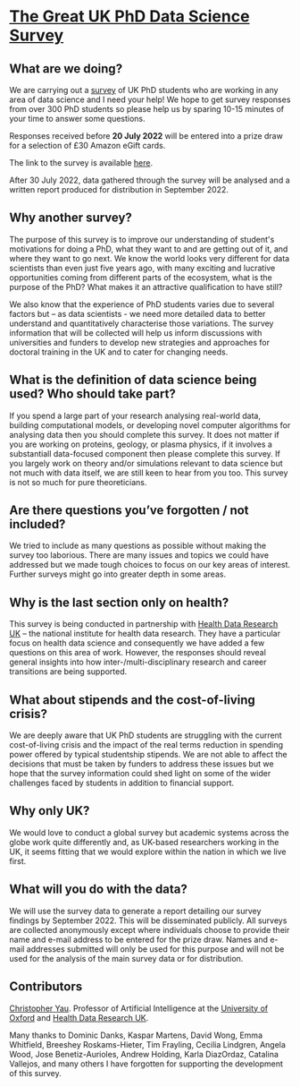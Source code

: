 # [The Great UK PhD Data Science Survey](https://forms.gle/u55swJNChHbaKMMS6)

## What are we doing?

We are carrying out a [survey](https://forms.gle/u55swJNChHbaKMMS6) of UK PhD students who are working in any area of data science and I need your help! We hope to get survey responses from over 300 PhD students so please help us by sparing 10-15 minutes of your time to answer some questions.

Responses received before **20 July 2022** will be entered into a prize draw for a selection of £30 Amazon eGift cards. 

The link to the survey is available [here](https://forms.gle/u55swJNChHbaKMMS6).

After 30 July 2022, data gathered through the survey will be analysed and a written report produced for distribution in September 2022.

## Why another survey?

The purpose of this survey is to improve our understanding of student's motivations for doing a PhD, what they want to and are getting out of it, and where they want to go next. We know the world looks very different for data scientists than even just five years ago, with many exciting and lucrative opportunities coming from different parts of the ecosystem, what is the purpose of the PhD? What makes it an attractive qualification to have still? 

We also know that the experience of PhD students varies due to several factors but – as data scientists - we need more detailed data to better understand and quantitatively characterise those variations. The survey information that will be collected will help us inform discussions with universities and funders to develop new strategies and approaches for doctoral training in the UK and to cater for changing needs.  

## What is the definition of data science being used? Who should take part?

If you spend a large part of your research analysing real-world data, building computational models, or developing novel computer algorithms for analysing data then you should complete this survey. It does not matter if you are working on proteins, geology, or plasma physics, if it involves a substantiall data-focused component then please complete this survey. If you largely work on theory and/or simulations relevant to data science but not much with data itself, we are still keen to hear from you too. This survey is not so much for pure theoreticians.

## Are there questions you’ve forgotten / not included?

We tried to include as many questions as possible without making the survey too laborious. There are many issues and topics we could have addressed but we made tough choices to focus on our key areas of interest. Further surveys might go into greater depth in some areas.

## Why is the last section only on health?

This survey is being conducted in partnership with [Health Data Research UK](https://www.hdruk.ac.uk/) – the national institute for health data research. They have a particular focus on health data science and consequently we have added a few questions on this area of work. However, the responses should reveal general insights into how inter-/multi-disciplinary research and career transitions are being supported.

## What about stipends and the cost-of-living crisis?

We are deeply aware that UK PhD students are struggling with the current cost-of-living crisis and the impact of the real terms reduction in spending power offered by typical studentship stipends. We are not able to affect the decisions that must be taken by funders to address these issues but we hope that the survey information could shed light on some of the wider challenges faced by students in addition to financial support.

## Why only UK?

We would love to conduct a global survey but academic systems across the globe work quite differently and, as UK-based researchers working in the UK, it seems fitting that we would explore within the nation in which we live first.

## What will you do with the data?

We will use the survey data to generate a report detailing our survey findings by September 2022. This will be disseminated publicly. All surveys are collected anonymously except where individuals choose to provide their name and e-mail address to be entered for the prize draw. Names and e-mail addresses submitted will only be used for this purpose and will not be used for the analysis of the main survey data or for distribution.

## Contributors

[Christopher Yau](https://www.wrh.ox.ac.uk/team/christoper-yau). Professor of Artificial Intelligence at the [University of Oxford](http://www.ox.ac.uk) and [Health Data Research UK](https://www.hdruk.ac.uk/). 

Many thanks to Dominic Danks, Kaspar Martens, David Wong, Emma Whitfield, Breeshey Roskams-Hieter, Tim Frayling, Cecilia Lindgren, Angela Wood, Jose Benetiz-Aurioles, Andrew Holding, Karla DiazOrdaz, Catalina Vallejos, and many others I have forgotten for supporting the development of this survey.
